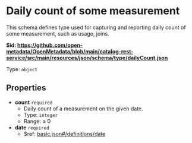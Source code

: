 # Daily count of some measurement

This schema defines type used for capturing and reporting daily count of some measurement, such as usage, joins.

<b id="httpsgithub.comopen-metadataopenmetadatablobmaincatalog-rest-servicesrcmainresourcesjsonschematypedailycount.json">&#36;id: https://github.com/open-metadata/OpenMetadata/blob/main/catalog-rest-service/src/main/resources/json/schema/type/dailyCount.json</b>

Type: `object`

## Properties
 - <b id="#https://github.com/open-metadata/OpenMetadata/blob/main/catalog-rest-service/src/main/resources/json/schema/type/dailyCount.json/properties/count">count</b> `required`
	 - Daily count of a measurement on the given date.
	 - Type: `integer`
	 - Range:  &ge; 0
 - <b id="#https://github.com/open-metadata/OpenMetadata/blob/main/catalog-rest-service/src/main/resources/json/schema/type/dailyCount.json/properties/date">date</b> `required`
	 - &#36;ref: [basic.json#/definitions/date](#basic.jsondefinitionsdate)
